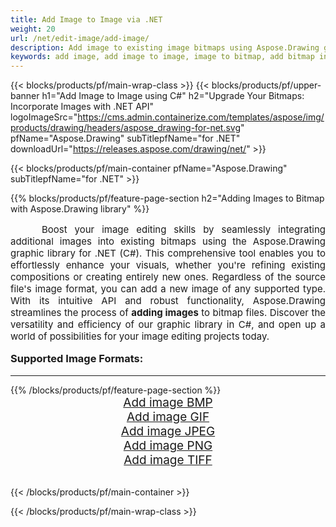 ```yaml
---
title: Add Image to Image via .NET
weight: 20
url: /net/edit-image/add-image/
description: Add image to existing image bitmaps using Aspose.Drawing graphic library for .NET (C#)
keywords: add image, add image to image, image to bitmap, add bitmap in C#, bitmap images in C#, 2D graphics, graphic library for .NET, image files, raster image, edit images, save image, adding images
---
```


{{< blocks/products/pf/main-wrap-class >}}
{{< blocks/products/pf/upper-banner h1="Add Image to Image using C#" h2="Upgrade Your Bitmaps: Incorporate Images with .NET API" logoImageSrc="https://cms.admin.containerize.com/templates/aspose/img/products/drawing/headers/aspose_drawing-for-net.svg" pfName="Aspose.Drawing" subTitlepfName="for .NET" downloadUrl="https://releases.aspose.com/drawing/net/" >}}

{{< blocks/products/pf/main-container pfName="Aspose.Drawing" subTitlepfName="for .NET" >}}

{{% blocks/products/pf/feature-page-section  h2="Adding Images to Bitmap with Aspose.Drawing library" %}}
<p align="justify" style="text-indent:50px;font-size:15px;">
Boost your image editing skills by seamlessly integrating additional images into existing bitmaps using the Aspose.Drawing graphic library for .NET (C#). This comprehensive tool enables you to effortlessly enhance your visuals, whether you're refining existing compositions or creating entirely new ones. Regardless of the source file's image format, you can add a new image of any supported type. With its intuitive API and robust functionality, Aspose.Drawing streamlines the process of <b>adding images</b> to bitmap files. Discover the versatility and efficiency of our graphic library in C#, and open up a world of possibilities for your image editing projects today.</p>

<h3 style="margin-top:16px;">
Supported Image Formats:
</h3>

<hr/>
{{% /blocks/products/pf/feature-page-section %}}
<div class="container-fluid productfamilypage bg-gray">
    <div class="convertypes bg-gray agp-content section">
        <div class="container">
		    <div class="row other-converters" style="font-size: 19px;text-align:center;">
		        <div class='col-md-3 other-converter remove-lp remove-rp'><a href="bmp/" style="padding:15px;">Add image BMP</a></div>
                <div class='col-md-3 other-converter remove-lp remove-rp'><a href="gif/" style="padding:15px;">Add image GIF</a></div>
                <div class='col-md-3 other-converter remove-lp remove-rp'><a href="jpeg/" style="padding:15px;">Add image JPEG</a></div>
                <div class='col-md-3 other-converter remove-lp remove-rp'><a href="png/" style="padding:15px;">Add image PNG</a></div>
                <div class='col-md-3 other-converter remove-lp remove-rp'><a href="tiff/" style="padding:15px;">Add image TIFF</a></div>
            </div>
        </div>
    </div>
</div>
<br/>

{{< /blocks/products/pf/main-container >}}

{{< /blocks/products/pf/main-wrap-class >}}
